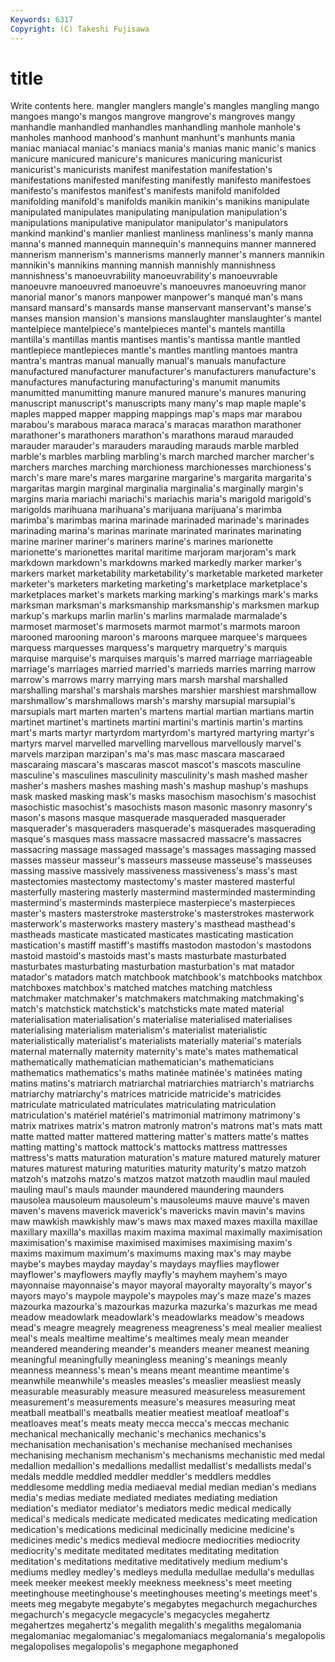 ```yaml
---
Keywords: 6317 
Copyright: (C) Takeshi Fujisawa
---
```


# title

Write contents here.
mangler manglers
mangle's mangles mangling mango mangoes mango's mangos mangrove mangrove's mangroves
mangy manhandle manhandled manhandles manhandling manhole manhole's manholes manhood manhood's
manhunt manhunt's manhunts mania maniac maniacal maniac's maniacs mania's manias
manic manic's manics manicure manicured manicure's manicures manicuring manicurist manicurist's
manicurists manifest manifestation manifestation's manifestations manifested manifesting manifestly manifesto manifestoes
manifesto's manifestos manifest's manifests manifold manifolded manifolding manifold's manifolds manikin
manikin's manikins manipulate manipulated manipulates manipulating manipulation manipulation's manipulations manipulative
manipulator manipulator's manipulators mankind mankind's manlier manliest manliness manliness's manly
manna manna's manned mannequin mannequin's mannequins manner mannered mannerism mannerism's
mannerisms mannerly manner's manners mannikin mannikin's mannikins manning mannish mannishly
mannishness mannishness's manoeuvrability manoeuvrability's manoeuvrable manoeuvre manoeuvred manoeuvre's manoeuvres manoeuvring
manor manorial manor's manors manpower manpower's manqué man's mans mansard
mansard's mansards manse manservant manservant's manse's manses mansion mansion's mansions
manslaughter manslaughter's mantel mantelpiece mantelpiece's mantelpieces mantel's mantels mantilla mantilla's
mantillas mantis mantises mantis's mantissa mantle mantled mantlepiece mantlepieces mantle's
mantles mantling mantoes mantra mantra's mantras manual manually manual's manuals
manufacture manufactured manufacturer manufacturer's manufacturers manufacture's manufactures manufacturing manufacturing's manumit
manumits manumitted manumitting manure manured manure's manures manuring manuscript manuscript's
manuscripts many many's map maple maple's maples mapped mapper mapping
mappings map's maps mar marabou marabou's marabous maraca maraca's maracas
marathon marathoner marathoner's marathoners marathon's marathons maraud marauded marauder marauder's
marauders marauding marauds marble marbled marble's marbles marbling marbling's march
marched marcher marcher's marchers marches marching marchioness marchionesses marchioness's march's
mare mare's mares margarine margarine's margarita margarita's margaritas margin marginal
marginalia marginalia's marginally margin's margins maria mariachi mariachi's mariachis maria's
marigold marigold's marigolds marihuana marihuana's marijuana marijuana's marimba marimba's marimbas
marina marinade marinaded marinade's marinades marinading marina's marinas marinate marinated
marinates marinating marine mariner mariner's mariners marine's marines marionette marionette's
marionettes marital maritime marjoram marjoram's mark markdown markdown's markdowns marked
markedly marker marker's markers market marketability marketability's marketable marketed marketer
marketer's marketers marketing marketing's marketplace marketplace's marketplaces market's markets marking
marking's markings mark's marks marksman marksman's marksmanship marksmanship's marksmen markup
markup's markups marlin marlin's marlins marmalade marmalade's marmoset marmoset's marmosets
marmot marmot's marmots maroon marooned marooning maroon's maroons marquee marquee's
marquees marquess marquesses marquess's marquetry marquetry's marquis marquise marquise's marquises
marquis's marred marriage marriageable marriage's marriages married married's marrieds marries
marring marrow marrow's marrows marry marrying mars marsh marshal marshalled
marshalling marshal's marshals marshes marshier marshiest marshmallow marshmallow's marshmallows marsh's
marshy marsupial marsupial's marsupials mart marten marten's martens martial martian
martians martin martinet martinet's martinets martini martini's martinis martin's martins
mart's marts martyr martyrdom martyrdom's martyred martyring martyr's martyrs marvel
marvelled marvelling marvellous marvellously marvel's marvels marzipan marzipan's ma's mas
masc mascara mascaraed mascaraing mascara's mascaras mascot mascot's mascots masculine
masculine's masculines masculinity masculinity's mash mashed masher masher's mashers mashes
mashing mash's mashup mashup's mashups mask masked masking mask's masks
masochism masochism's masochist masochistic masochist's masochists mason masonic masonry masonry's
mason's masons masque masquerade masqueraded masquerader masquerader's masqueraders masquerade's masquerades
masquerading masque's masques mass massacre massacred massacre's massacres massacring massage
massaged massage's massages massaging massed masses masseur masseur's masseurs masseuse
masseuse's masseuses massing massive massively massiveness massiveness's mass's mast mastectomies
mastectomy mastectomy's master mastered masterful masterfully mastering masterly mastermind masterminded
masterminding mastermind's masterminds masterpiece masterpiece's masterpieces master's masters masterstroke masterstroke's
masterstrokes masterwork masterwork's masterworks mastery mastery's masthead masthead's mastheads masticate
masticated masticates masticating mastication mastication's mastiff mastiff's mastiffs mastodon mastodon's
mastodons mastoid mastoid's mastoids mast's masts masturbate masturbated masturbates masturbating
masturbation masturbation's mat matador matador's matadors match matchbook matchbook's matchbooks
matchbox matchboxes matchbox's matched matches matching matchless matchmaker matchmaker's matchmakers
matchmaking matchmaking's match's matchstick matchstick's matchsticks mate mated material materialisation
materialisation's materialise materialised materialises materialising materialism materialism's materialist materialistic materialistically
materialist's materialists materially material's materials maternal maternally maternity maternity's mate's
mates mathematical mathematically mathematician mathematician's mathematicians mathematics mathematics's maths matinée
matinée's matinées mating matins matins's matriarch matriarchal matriarchies matriarch's matriarchs
matriarchy matriarchy's matrices matricide matricide's matricides matriculate matriculated matriculates matriculating
matriculation matriculation's matériel matériel's matrimonial matrimony matrimony's matrix matrixes matrix's
matron matronly matron's matrons mat's mats matt matte matted matter
mattered mattering matter's matters matte's mattes matting matting's mattock mattock's
mattocks mattress mattresses mattress's matts maturation maturation's mature matured maturely
maturer matures maturest maturing maturities maturity maturity's matzo matzoh matzoh's
matzohs matzo's matzos matzot matzoth maudlin maul mauled mauling maul's
mauls maunder maundered maundering maunders mausolea mausoleum mausoleum's mausoleums mauve
mauve's maven maven's mavens maverick maverick's mavericks mavin mavin's mavins
maw mawkish mawkishly maw's maws max maxed maxes maxilla maxillae
maxillary maxilla's maxillas maxim maxima maximal maximally maximisation maximisation's maximise
maximised maximises maximising maxim's maxims maximum maximum's maximums maxing max's
may maybe maybe's maybes mayday mayday's maydays mayflies mayflower mayflower's
mayflowers mayfly mayfly's mayhem mayhem's mayo mayonnaise mayonnaise's mayor mayoral
mayoralty mayoralty's mayor's mayors mayo's maypole maypole's maypoles may's maze
maze's mazes mazourka mazourka's mazourkas mazurka mazurka's mazurkas me mead
meadow meadowlark meadowlark's meadowlarks meadow's meadows mead's meagre meagrely meagreness
meagreness's meal mealier mealiest meal's meals mealtime mealtime's mealtimes mealy
mean meander meandered meandering meander's meanders meaner meanest meaning meaningful
meaningfully meaningless meaning's meanings meanly meanness meanness's mean's means meant
meantime meantime's meanwhile meanwhile's measles measles's measlier measliest measly measurable
measurably measure measured measureless measurement measurement's measurements measure's measures measuring
meat meatball meatball's meatballs meatier meatiest meatloaf meatloaf's meatloaves meat's
meats meaty mecca mecca's meccas mechanic mechanical mechanically mechanic's mechanics
mechanics's mechanisation mechanisation's mechanise mechanised mechanises mechanising mechanism mechanism's mechanisms
mechanistic med medal medallion medallion's medallions medallist medallist's medallists medal's
medals meddle meddled meddler meddler's meddlers meddles meddlesome meddling media
mediaeval medial median median's medians media's medias mediate mediated mediates
mediating mediation mediation's mediator mediator's mediators medic medical medically medical's
medicals medicate medicated medicates medicating medication medication's medications medicinal medicinally
medicine medicine's medicines medic's medics medieval mediocre mediocrities mediocrity mediocrity's
meditate meditated meditates meditating meditation meditation's meditations meditative meditatively medium
medium's mediums medley medley's medleys medulla medullae medulla's medullas meek
meeker meekest meekly meekness meekness's meet meeting meetinghouse meetinghouse's meetinghouses
meeting's meetings meet's meets meg megabyte megabyte's megabytes megachurch megachurches
megachurch's megacycle megacycle's megacycles megahertz megahertzes megahertz's megalith megalith's megaliths
megalomania megalomaniac megalomaniac's megalomaniacs megalomania's megalopolis megalopolises megalopolis's megaphone megaphoned
